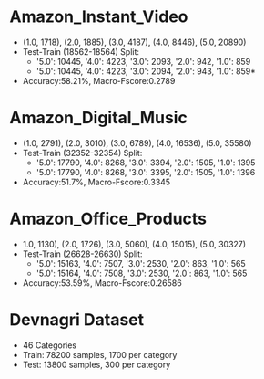 # Amazon_Instant_Video

* (1.0, 1718), (2.0, 1885), (3.0, 4187), (4.0, 8446), (5.0, 20890)
* Test-Train (18562-18564) Split:
    - '5.0': 10445, '4.0': 4223, '3.0': 2093, '2.0': 942, '1.0': 859
    - '5.0': 10445, '4.0': 4223, '3.0': 2094, '2.0': 943, '1.0': 859* 
* Accuracy:58.21%, Macro-Fscore:0.2789

# Amazon_Digital_Music

* (1.0, 2791), (2.0, 3010), (3.0, 6789), (4.0, 16536), (5.0, 35580)
* Test-Train (32352-32354) Split:
    - '5.0': 17790, '4.0': 8268, '3.0': 3394, '2.0': 1505, '1.0': 1395
    - '5.0': 17790, '4.0': 8268, '3.0': 3395, '2.0': 1505, '1.0': 1396
* Accuracy:51.7%, Macro-Fscore:0.3345

# Amazon_Office_Products

* 1.0, 1130), (2.0, 1726), (3.0, 5060), (4.0, 15015), (5.0, 30327)
* Test-Train (26628-26630) Split:
    - '5.0': 15163, '4.0': 7507, '3.0': 2530, '2.0': 863, '1.0': 565
    - '5.0': 15164, '4.0': 7508, '3.0': 2530, '2.0': 863, '1.0': 565
* Accuracy:53.59%, Macro-Fscore:0.26586

# Devnagri Dataset

* 46 Categories
* Train: 78200 samples, 1700 per category
* Test: 13800 samples, 300 per category



